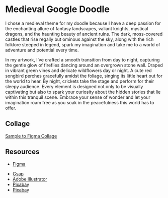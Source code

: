 # Medieval Google Doodle

I chose a medieval theme for my doodle because I have a deep passion for the enchanting allure of fantasy landscapes, valiant knights, mystical dragons, and the haunting beauty of ancient ruins. The dark, moss-covered castles that rise regally but ominous against the sky, along with the rich folklore steeped in legend, spark my imagination and take me to a world of adventure and potential every time. 

In my artwork, I’ve crafted a smooth transition from day to night, capturing the gentle glow of fireflies dancing around an overgrown stone wall. Draped in vibrant green vines and delicate wildflowers day or night. A cute red songbird perches gracefully amidst the foliage, singing its little heart out for the world to hear. By night, crickets take the stage and perform for their sleepy audience. Every element is designed not only to be visually captivating but also to spark your curiosity about the hidden stories that lie within this tranquil scene. Embrace your sense of wonder and let your imagination roam free as you soak in the peacefulness this world has to offer.

## Collage

[Sample to Figma Collage](https://www.figma.com/file/KIEiC0Tgx5IF1BhpTLZhn0/Google-Doodle?node-id=0%3A1)

## Resources

* [Figma](https://www.figma.com)
<!-- * [CodePen](https://codepen.io/)
* [Copilot](https://copilot.microsoft.com/onboarding)
* [ChatGPT](https://chatgpt.com/)
* [Grammarly](https://app.grammarly.com/) -->
* [Gsap](https://gsap.com/)
* [Adobe Illustrator](https://creativecloud.adobe.com/)
* [Pixabay](https://pixabay.com/sound-effects/chirping-birds-ambience-217410/)
* [Pixabay](https://pixabay.com/sound-effects/night-sound-of-cricket-138549/)